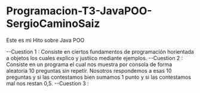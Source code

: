 # Programacion-T3-JavaPOO-SergioCaminoSaiz
Este es mi Hito sobre Java POO

--Cuestion 1 : Consiste en ciertos fundamentos de programación horientada a objetos los cuales explico y justiico mediante ejemplos.
--Cuestion 2 : Consiste en un programa el cual nos muestra por consola de forma aleatoria 10 preguntas sin repetir. Nosotros respondemos a esas 10 preguntas y si las contestamos bien sumamos 1 punto y si las contestamos mal nos restan 0,5. 
--Cuestion 3 : 
